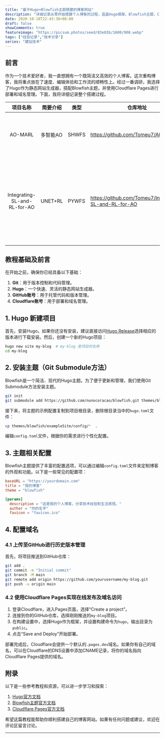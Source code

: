 ```yaml
---
title: "基于Hugo+Blowfish主题搭建的博客网站"
description: "详细记录从零开始搭建个人博客的过程，涵盖Hugo框架、Blowfish主题、Cloudflare Pages部署及域名配置"
date: 2020-10-18T22:43:38+08:00
draft: false
showComments: true
featureimage: "https://picsum.photos/seed/83e83b/1600/900.webp"
tags: ["经验记录","技术分享"]
series: "建站技术"
---
```


## 前言

作为一个技术爱好者，我一直想拥有一个既简洁又高效的个人博客。这次重构博客，我将重点放在了速度、编辑体验和工作流的顺畅性上。经过一番调研，我选择了Hugo作为静态网站生成器，搭配Blowfish主题，并使用Cloudflare Pages进行部署和域名管理。下面，我将详细记录整个搭建过程。

|             项目名称             | 简要介绍    | 类型    | 仓库地址                                                   |                                                                    论文                                                                     |
| :--------------------------: | ------- | ----- | ------------------------------------------------------ | :---------------------------------------------------------------------------------------------------------------------------------------: |
|           AO-MARL            | 多智能AO   | SHWFS | <https://github.com/Tomeu7/AO-MARL>                    |                                Adaptive Optics control with Multi-Agent Model-Free Reinforcement Learning                                 |
| Integrating-SL-and-RL-for-AO | UNET+RL | PYWFS | <https://github.com/Tomeu7/Integrating-SL-and-RL-for-AO> | Integrating supervised and reinforcement learning for predictive control with an unmodulated pyramid wavefront sensor for adaptive optics |

## 教程基础及前言

在开始之前，确保你已经具备以下基础：

1. **Git**：用于版本控制和代码管理。
2. **Hugo**：一个快速、灵活的静态网站生成器。
3. **GitHub账号**：用于托管代码和版本管理。
4. **Cloudflare账号**：用于部署和域名管理。

## 1. Hugo 新建项目

首先，安装Hugo。如果你还没有安装，建议直接访问[Hugo Release](https://github.com/gohugoio/hugo/releases)选择相应的版本进行下载安装。然后，创建一个新的Hugo项目：

```bash
hugo new site my-blog  # my-blog 是项目的名称
cd my-blog
```

## 2. 安装主题（Git Submodule方法）

Blowfish是一个简洁、现代的Hugo主题。为了便于更新和管理，我们使用Git Submodule方法安装主题。

```bash
git init
git submodule add https://github.com/nunocoracao/blowfish.git themes/blowfish
```

接下来，将主题的示例配置复制到项目根目录，删除根目录当中的`hugo.toml`文件：

```bash
cp themes/blowfish/exampleSite/config/*  .
```

编辑`config.toml`文件，根据你的需求进行个性化配置。

## 3. 主题相关配置

Blowfish主题提供了丰富的配置选项，可以通过编辑`config.toml`文件来定制博客的外观和功能。以下是一些常见的配置项：

```toml
baseURL = "https://yourdomain.com"
title = "我的博客"
theme = "blowfish"

[params]
  description = "这是我的个人博客，分享技术经验和生活感悟。"
  author = "你的名字"
  favicon = "favicon.ico"
```

## 4. 配置域名

### 4.1 上传至GitHub进行历史版本管理

首先，将项目推送到GitHub仓库：

```bash
git add .
git commit -m "Initial commit"
git branch -M main
git remote add origin https://github.com/yourusername/my-blog.git
git push -u origin main
```

### 4.2 使用Cloudflare Pages实现在线发布及域名访问

1. 登录Cloudflare，进入Pages页面，选择“Create a project”。
2. 连接到你的GitHub仓库，选择刚刚推送的`my-blog`项目。
3. 在构建设置中，选择Hugo作为框架，并设置构建命令为`hugo`，输出目录为`public`。
4. 点击“Save and Deploy”开始部署。

部署完成后，Cloudflare会提供一个默认的`.pages.dev`域名。如果你有自己的域名，可以在Cloudflare的DNS设置中添加CNAME记录，将你的域名指向Cloudflare Pages提供的域名。

## 附录

以下是一些参考教程和资源，可以进一步学习和探索：

1. [Hugo官方文档](https://gohugo.io/documentation/)
2. [Blowfish主题官方文档](https://blowfish.page/)
3. [Cloudflare Pages官方文档](https://developers.cloudflare.com/pages/framework-guides/deploy-a-hugo-site/)

希望这篇教程能帮助你顺利搭建自己的博客网站。如果有任何问题或建议，欢迎在评论区留言讨论。

---
